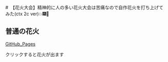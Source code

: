 #　【花火大会】精神的に人の多い花火大会は苦痛なので自作花火を打ち上げてみた(ctx 2c ver)💥🎆🎇

## 普通の花火

[GitHub_Pages](https://tom-game-project.github.io/fireworks-2D/)

クリックすると花火が出ます